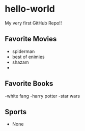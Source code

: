 # hello-world
My very first GitHub Repo!! 


## Favorite Movies
- spiderman
-  best of enimies
-  shazam 
-  
## Favorite Books

-white fang
-harry potter
-star wars 

## Sports

- None

